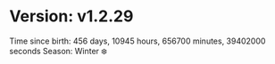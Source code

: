 # Version: v1.2.29
Time since birth: 456 days, 10945 hours, 656700 minutes, 39402000 seconds
Season: Winter ❄️

